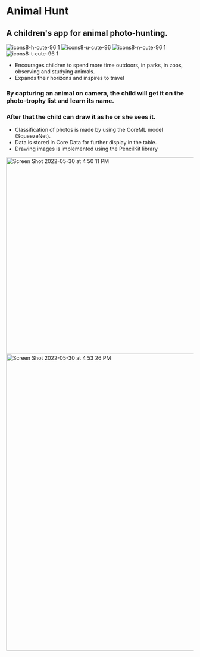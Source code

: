# Animal Hunt
## A children's app for animal photo-hunting.
![icons8-h-cute-96 1](https://user-images.githubusercontent.com/79000056/165636026-5a14fe77-1332-412d-bfd9-7d5beb251954.png) 
![icons8-u-cute-96](https://user-images.githubusercontent.com/79000056/166168447-4a0b89a2-76aa-460d-9253-77f62eadd231.png)
![icons8-n-cute-96 1](https://user-images.githubusercontent.com/79000056/165636170-eb4f3b02-a1d2-448c-99fe-0ee70c0d177b.png)
![icons8-t-cute-96 1](https://user-images.githubusercontent.com/79000056/165636193-59f6e97e-6ecf-4a0d-a1c2-b506808644b6.png)

- Encourages children to spend more time outdoors, in parks, in zoos, observing and studying animals.
- Expands their horizons and inspires to travel




### By capturing an animal on camera, the child will get it on the photo-trophy list and learn its name. 
### After that the child can draw it as he or she sees it. 


- Classification of photos is made by using the CoreML model (SqueezeNet). 
- Data is stored in Core Data for further display in the table. 
- Drawing images is implemented using the PencilKit library

<img width="528" alt="Screen Shot 2022-05-30 at 4 50 11 PM" src="https://user-images.githubusercontent.com/79000056/170919242-1a2a6f33-6bd5-4126-982a-1849a360a020.png">

<img width="796" alt="Screen Shot 2022-05-30 at 4 53 26 PM" src="https://user-images.githubusercontent.com/79000056/170919513-429ea9fc-61db-4e7b-815c-a07753573315.png">
